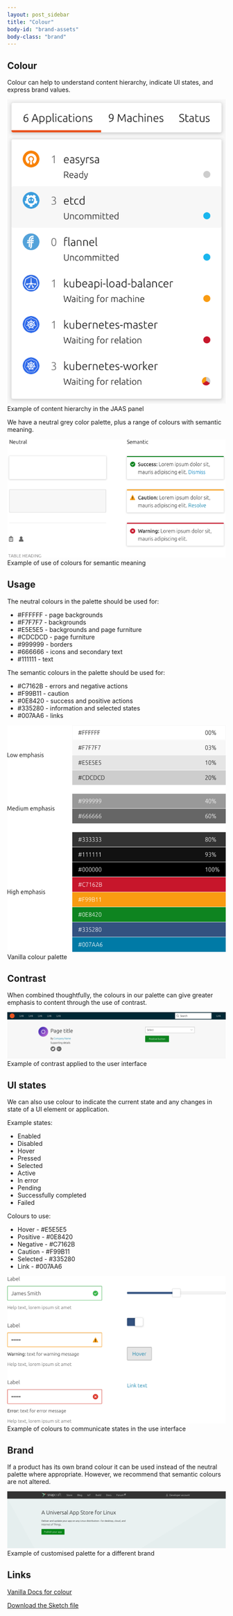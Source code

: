 ```yaml
---
layout: post_sidebar
title: "Colour"
body-id: "brand-assets"
body-class: "brand"
---
```

<div class="p-strip is-shallow">
	<div class="row">
	  <div class="col-8">
	    <h2 id="our-sass-framework">Colour</h2>
	    <p>Colour can help to understand content hierarchy, indicate UI states, and express brand values.</p>
			<div class='examplecontainer'>
				<img src="../imgs/colour/intro.png" class='examplebig' title='intro' />
			</div>
			<span class='notes'>Example of content hierarchy in the JAAS panel</span>
	  </div>
	</div>
</div>

<div class="p-strip is-shallow">
  <div class="row">
    <div class="col-8">
      <p>We have a neutral grey color palette, plus a range of colours with semantic meaning.</p>
			<div class='examplecontainer'>
				<img src="../imgs/colour/example.png" class='example' title='example' />
			</div>
			<span class='notes'>Example of use of colours for semantic meaning</span>
    </div>
  </div>
</div>

<div class="p-strip is-shallow">
  <div class="row">
    <div class="col-8">
      <h2 id="our-work-practices">Usage</h2>
      <p>The neutral colours in the palette should be used for:</p>
      <ul class="p-list colourul">
        <li><span class='coloursample' style='background: #FFFFFF;'></span>#FFFFFF</span> - page backgrounds</li>
				<li><span class='coloursample' style='background: #F7F7F7;'></span>#F7F7F7 - backgrounds</li>
				<li><span class='coloursample' style='background: #E5E5E5;'></span>#E5E5E5 - backgrounds and page furniture</li>
				<li><span class='coloursample' style='background: #CDCDCD;'></span>#CDCDCD - page furniture</li>
				<li><span class='coloursample' style='background: #999999;'></span>#999999 - borders</li>
				<li><span class='coloursample' style='background: #666666;'></span>#666666 - icons and secondary text</li>
				<li><span class='coloursample' style='background: #111111;'></span>#111111 - text</li>
      </ul>
			<p>The semantic colours in the palette should be used for:</p>
      <ul class="p-list colourul">
        <li><span class='coloursample' style='background: #C7162B;'></span>#C7162B - errors and negative actions</li>
				<li><span class='coloursample' style='background: #F99B11;'></span>#F99B11 - caution</li>
				<li><span class='coloursample' style='background: #0E8420;'></span>#0E8420 - success and positive actions</li>
				<li><span class='coloursample' style='background: #335280;'></span>#335280 - information and selected states</li>
				<li><span class='coloursample' style='background: #007AA6;'></span>#007AA6 - links</li>
      </ul>
			<div class='examplecontainer'>
				<img src="../imgs/colour/types.png" class='example' title='types' />
			</div>
			<span class='notes'>Vanilla colour palette</span>
    </div>
  </div>
</div>

<div class="p-strip is-shallow">
  <div class="row">
    <div class="col-8">
      <h2 id="our-work-practices">Contrast</h2>
			<p>When combined thoughtfully, the colours in our palette can give greater emphasis to content through the use of contrast.</p>
			<img src="../imgs/colour/contrast.png" title='contrast' />
			<span class='notes'>Example of contrast applied to the user interface</span>
		</div>
	</div>
</div>

<div class="p-strip is-shallow">
  <div class="row">
    <div class="col-8">
      <h2 id="our-work-practices">UI states</h2>
      <p>We can also use colour to indicate the current state and any changes in state of a UI element or application.</p>
			<p>Example states:</p>
				<ul class="p-list">
					<li class='guideline'>Enabled</li>
					<li class='guideline'>Disabled</li>
					<li class='guideline'>Hover</li>
					<li class='guideline'>Pressed</li>
					<li class='guideline'>Selected</li>
					<li class='guideline'>Active</li>
					<li class='guideline'>In error</li>
					<li class='guideline'>Pending</li>
					<li class='guideline'>Successfully completed</li>
					<li class='guideline'>Failed</li>
				</ul>
			<p>Colours to use:</p>
				<ul class="p-list colourul">
					<li><span class='coloursample' style='background: #E5E5E5;'></span> Hover - #E5E5E5</li>
					<li><span class='coloursample' style='background: #0E8420;'></span> Positive - #0E8420</li>
					<li><span class='coloursample' style='background: #C7162B;'></span> Negative - #C7162B</li>
					<li><span class='coloursample' style='background: #F99B11;'></span> Caution - #F99B11</li>
					<li><span class='coloursample' style='background: #335280;'></span> Selected - #335280</li>
					<li><span class='coloursample' style='background: #007AA6;'></span> Link - #007AA6</li>
				</ul>
			<div class='examplecontainer'>
				<img src="../imgs/colour/states.png" class='example' title='states' />
			</div>
			<span class='notes'>Example of colours to communicate states in the use interface</span>
    </div>
  </div>
</div>

<div class="p-strip is-shallow">
  <div class="row">
    <div class="col-8">
      <h2 id="our-work-practices">Brand</h2>
      <p>If a product has its own brand colour it can be used instead of the neutral palette where appropriate. However, we recommend that semantic colours are not altered.</p>
			<img src="../imgs/colour/brand.png" title='brand' />
			<span class='notes'>Example of customised palette for a different brand</span>
    </div>
  </div>
</div>

<div class="p-strip is-shallow">
  <div class="row">
    <div class="col-8">
      <h2>Links</h2>
			<p><a href="https://docs.vanillaframework.io/en/settings/color-settings">Vanilla Docs for colour</a></p>
      <p><a href="#" class="p-button--brand">Download the Sketch file</a></p>
    </div>
  </div>
</div>

